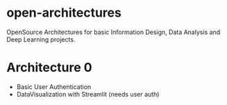 # open-architectures

OpenSource Architectures for basic Information Design, Data Analysis and Deep Learning projects.

# Architecture 0

* Basic User Authentication
* DataVisualization with Streamlit (needs user auth)
